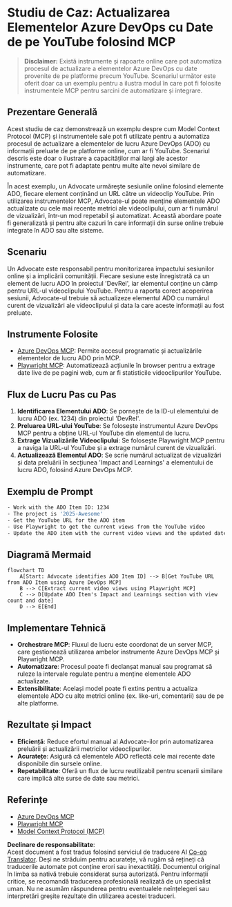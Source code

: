 <!--
CO_OP_TRANSLATOR_METADATA:
{
  "original_hash": "14a2dfbea55ef735660a06bd6bdfe5f3",
  "translation_date": "2025-07-14T06:15:26+00:00",
  "source_file": "09-CaseStudy/UpdateADOItemsFromYT.md",
  "language_code": "ro"
}
-->
# Studiu de Caz: Actualizarea Elementelor Azure DevOps cu Date de pe YouTube folosind MCP

> **Disclaimer:** Există instrumente și rapoarte online care pot automatiza procesul de actualizare a elementelor Azure DevOps cu date provenite de pe platforme precum YouTube. Scenariul următor este oferit doar ca un exemplu pentru a ilustra modul în care pot fi folosite instrumentele MCP pentru sarcini de automatizare și integrare.

## Prezentare Generală

Acest studiu de caz demonstrează un exemplu despre cum Model Context Protocol (MCP) și instrumentele sale pot fi utilizate pentru a automatiza procesul de actualizare a elementelor de lucru Azure DevOps (ADO) cu informații preluate de pe platforme online, cum ar fi YouTube. Scenariul descris este doar o ilustrare a capacităților mai largi ale acestor instrumente, care pot fi adaptate pentru multe alte nevoi similare de automatizare.

În acest exemplu, un Advocate urmărește sesiunile online folosind elemente ADO, fiecare element conținând un URL către un videoclip YouTube. Prin utilizarea instrumentelor MCP, Advocate-ul poate menține elementele ADO actualizate cu cele mai recente metrici ale videoclipului, cum ar fi numărul de vizualizări, într-un mod repetabil și automatizat. Această abordare poate fi generalizată și pentru alte cazuri în care informații din surse online trebuie integrate în ADO sau alte sisteme.

## Scenariu

Un Advocate este responsabil pentru monitorizarea impactului sesiunilor online și a implicării comunității. Fiecare sesiune este înregistrată ca un element de lucru ADO în proiectul 'DevRel', iar elementul conține un câmp pentru URL-ul videoclipului YouTube. Pentru a raporta corect acoperirea sesiunii, Advocate-ul trebuie să actualizeze elementul ADO cu numărul curent de vizualizări ale videoclipului și data la care aceste informații au fost preluate.

## Instrumente Folosite

- [Azure DevOps MCP](https://github.com/microsoft/azure-devops-mcp): Permite accesul programatic și actualizările elementelor de lucru ADO prin MCP.
- [Playwright MCP](https://github.com/microsoft/playwright-mcp): Automatizează acțiunile în browser pentru a extrage date live de pe pagini web, cum ar fi statisticile videoclipurilor YouTube.

## Flux de Lucru Pas cu Pas

1. **Identificarea Elementului ADO**: Se pornește de la ID-ul elementului de lucru ADO (ex. 1234) din proiectul 'DevRel'.
2. **Preluarea URL-ului YouTube**: Se folosește instrumentul Azure DevOps MCP pentru a obține URL-ul YouTube din elementul de lucru.
3. **Extrage Vizualizările Videoclipului**: Se folosește Playwright MCP pentru a naviga la URL-ul YouTube și a extrage numărul curent de vizualizări.
4. **Actualizează Elementul ADO**: Se scrie numărul actualizat de vizualizări și data preluării în secțiunea 'Impact and Learnings' a elementului de lucru ADO, folosind Azure DevOps MCP.

## Exemplu de Prompt

```bash
- Work with the ADO Item ID: 1234
- The project is '2025-Awesome'
- Get the YouTube URL for the ADO item
- Use Playwright to get the current views from the YouTube video
- Update the ADO item with the current video views and the updated date of the information
```

## Diagramă Mermaid

```mermaid
flowchart TD
    A[Start: Advocate identifies ADO Item ID] --> B[Get YouTube URL from ADO Item using Azure DevOps MCP]
    B --> C[Extract current video views using Playwright MCP]
    C --> D[Update ADO Item's Impact and Learnings section with view count and date]
    D --> E[End]
```

## Implementare Tehnică

- **Orchestrare MCP**: Fluxul de lucru este coordonat de un server MCP, care gestionează utilizarea ambelor instrumente Azure DevOps MCP și Playwright MCP.
- **Automatizare**: Procesul poate fi declanșat manual sau programat să ruleze la intervale regulate pentru a menține elementele ADO actualizate.
- **Extensibilitate**: Același model poate fi extins pentru a actualiza elementele ADO cu alte metrici online (ex. like-uri, comentarii) sau de pe alte platforme.

## Rezultate și Impact

- **Eficiență**: Reduce efortul manual al Advocate-ilor prin automatizarea preluării și actualizării metricilor videoclipurilor.
- **Acuratețe**: Asigură că elementele ADO reflectă cele mai recente date disponibile din sursele online.
- **Repetabilitate**: Oferă un flux de lucru reutilizabil pentru scenarii similare care implică alte surse de date sau metrici.

## Referințe

- [Azure DevOps MCP](https://github.com/microsoft/azure-devops-mcp)
- [Playwright MCP](https://github.com/microsoft/playwright-mcp)
- [Model Context Protocol (MCP)](https://modelcontextprotocol.io/)

**Declinare de responsabilitate**:  
Acest document a fost tradus folosind serviciul de traducere AI [Co-op Translator](https://github.com/Azure/co-op-translator). Deși ne străduim pentru acuratețe, vă rugăm să rețineți că traducerile automate pot conține erori sau inexactități. Documentul original în limba sa nativă trebuie considerat sursa autorizată. Pentru informații critice, se recomandă traducerea profesională realizată de un specialist uman. Nu ne asumăm răspunderea pentru eventualele neînțelegeri sau interpretări greșite rezultate din utilizarea acestei traduceri.